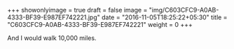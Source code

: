 +++
showonlyimage = true
draft = false
image = "img/C603CFC9-A0AB-4333-BF39-E987EF742221.jpg"
date = "2016-11-05T18:25:22+05:30"
title = "C603CFC9-A0AB-4333-BF39-E987EF742221"
weight = 0
+++

And I would walk 10,000 miles.

